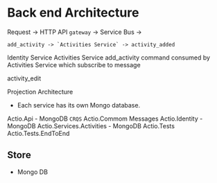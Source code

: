 # Back end Architecture

Request -> HTTP API `gateway` -> Service Bus ->

    add_activity -> `Activities Service` -> activity_added

Identity Service
Activities Service 
    add_activity command consumed by Activities Service which subscribe to message
 
 activity_edit


Projection Architecture

- Each service has its own Mongo database.

Actio.Api - MongoDB `CRQS`
Actio.Commom
    Messages
Actio.Identity - MongoDB
Actio.Services.Activities - MongoDB
Actio.Tests
Actio.Tests.EndToEnd

## Store
- Mongo DB
